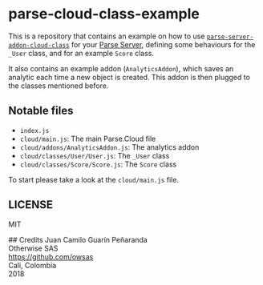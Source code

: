 # parse-cloud-class-example

This is a repository that contains an example on how to use [`parse-server-addon-cloud-class`](https://github.com/owsas/parse-cloud-class) for your [Parse Server](https://github.com/parse-community/parse-server), defining some behaviours for the `_User` class, and for an example `Score` class.

It also contains an example addon (`AnalyticsAddon`), which saves an analytic each time a new object is created. This addon is then plugged to the classes mentioned before. 

## Notable files
* `index.js`
* `cloud/main.js`: The main Parse.Cloud file
* `cloud/addons/AnalyticsAddon.js`: The analytics addon 
* `cloud/classes/User/User.js`: The `_User` class
* `cloud/classes/Score/Score.js`: The `Score` class

To start please take a look at the `cloud/main.js` file.

## LICENSE
MIT

## Credits
Juan Camilo Guarín Peñaranda  
Otherwise SAS  
https://github.com/owsas  
Cali, Colombia  
2018
